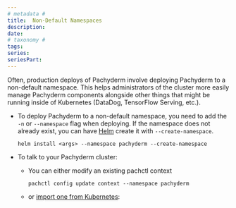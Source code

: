 ```yaml
---
# metadata # 
title:  Non-Default Namespaces
description: 
date: 
# taxonomy #
tags: 
series:
seriesPart:
--- 
```


Often, production deploys of Pachyderm involve deploying Pachyderm to a non-default namespace. This helps administrators of the cluster more easily manage Pachyderm components alongside other things that might be running inside of Kubernetes (DataDog, TensorFlow Serving, etc.).

* To deploy Pachyderm to a non-default namespace, 
you need to add the `-n` or `--namespace` flag when deploying. 
    If the namespace does not already exist, 
    you can have [Helm](../helm-install/) create it with `--create-namespace`.


    ```shell
    helm install <args> --namespace pachyderm --create-namespace
    ```

* To talk to your Pachyderm cluster:

    - You can either modify an existing pachctl context
        ```shell
        pachctl config update context --namespace pachyderm
        ```

    - or [import one from Kubernetes](../import-kubernetes-context/):
